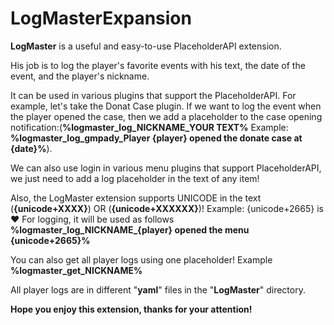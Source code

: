 # LogMasterExpansion

**LogMaster** is a useful and easy-to-use PlaceholderAPI extension.

His job is to log the player's favorite events with his text, the date of the event, and the player's nickname.

It can be used in various plugins that support the PlaceholderAPI.
For example, let's take the Donat Case plugin. If we want to log the event when the player opened the case, then we add a placeholder to the case opening notification:(**%logmaster_log_NICKNAME_YOUR TEXT%** Example: **%logmaster_log_gmpady_Player {player} opened the donate case at {date}%**).

We can also use login in various menu plugins that support PlaceholderAPI, we just need to add a log placeholder in the text of any item!

Also, the LogMaster extension supports UNICODE in the text (**{unicode+XXXX}**) OR (**{unicode+XXXXXX}**)!
Example:
{unicode+2665} is ♥️
For logging, it will be used as follows **%logmaster_log_NICKNAME_{player} opened the menu {unicode+2665}%**

You can also get all player logs using one placeholder!
Example **%logmaster_get_NICKNAME%**

All player logs are in different "**yaml**" files in the "**LogMaster**" directory.

**Hope you enjoy this extension, thanks for your attention!**
